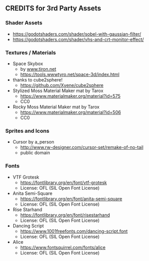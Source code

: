 ## CREDITS for 3rd Party Assets

### Shader Assets
- https://godotshaders.com/shader/sobel-with-gaussian-filter/
- https://godotshaders.com/shader/vhs-and-crt-monitor-effect/

### Textures / Materials
- Space Skybox 
  - by www.tiron.net
  - https://tools.wwwtyro.net/space-3d/index.html
- thanks to cube2sphere!
  - https://github.com/Xyene/cube2sphere
- Stylized Moss Material Maker mat by Tarox
  - https://www.materialmaker.org/material?id=575
  - CC0
- Rocky Moss Material Maker mat by Tarox
  - https://www.materialmaker.org/material?id=506
  - CC0

### Sprites and Icons
- Cursor by a_person
  - http://www.rw-designer.com/cursor-set/remake-of-no-tail
  - public domain

### Fonts
- VTF Grotesk
  - https://fontlibrary.org/en/font/vtf-grotesk
  - License: OFL (SIL Open Font License)
- Anita Semi-Square
  - https://fontlibrary.org/en/font/anita-semi-square
  - License: OFL (SIL Open Font License)
- Rise Starhand
  - https://fontlibrary.org/en/font/risestarhand
  - License: OFL (SIL Open Font License)
- Dancing Script
  - https://www.1001freefonts.com/dancing-script.font
  - License: OFL (SIL Open Font License)
- Alice 
  - https://www.fontsquirrel.com/fonts/alice
  - License: OFL (SIL Open Font License)

